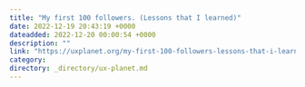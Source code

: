 ```yaml
---
title: "My first 100 followers. (Lessons that I learned)"
date: 2022-12-19 20:43:19 +0000
dateadded: 2022-12-20 00:00:54 +0000
description: ""
link: "https://uxplanet.org/my-first-100-followers-lessons-that-i-learned-9b4fbd3400f0?source=rss----819cc2aaeee0---4"
category:
directory: _directory/ux-planet.md
---
```

